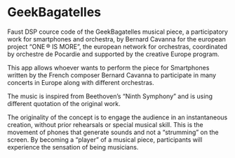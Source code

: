# GeekBagatelles

Faust DSP cource code of the GeekBagatelles musical piece, a participatory work for smartphones and orchestra, by Bernard Cavanna for the european project “ONE ® IS MORE”, the european network for orchestras, coordinated by orchestre de Pocardie and supported by the creative Europe program.

This app allows whoever wants to perform the piece for Smartphones written by the French composer Bernard Cavanna to participate in many concerts in Europe along with different orchestras.

The music is inspired from Beethoven’s “Ninth Symphony” and is using different quotation of the original work.

The originality of the concept is to engage the audience in an instantaneous creation, without prior rehearsals or special musical skill. This is the movement of phones that generate sounds and not a “strumming” on the screen. By becoming a “player” of a musical piece, participants will experience the sensation of being musicians.
